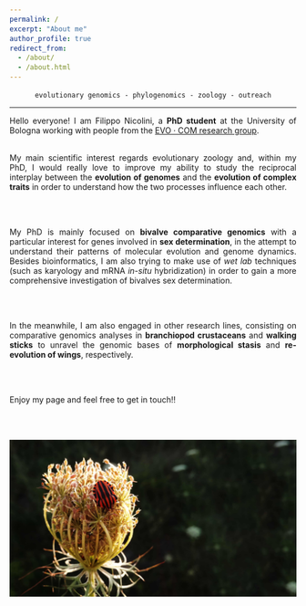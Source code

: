 ```yaml
---
permalink: /
excerpt: "About me"
author_profile: true
redirect_from: 
  - /about/
  - /about.html
---
```


<div style="text-align: center">
<code>evolutionary genomics - phylogenomics - zoology - outreach</code>
</div>


---


<div style="text-align: justify">
  Hello everyone! I am Filippo Nicolini, a <b>PhD student</b> at the University of Bologna working with people from the <a href="https://sites.google.com/view/evo-com-unibo/home" target="_blank">EVO · COM research group</a>.
  
  <br />
  <br />
  
  My main scientific interest regards evolutionary zoology and, within my PhD, I would really love to improve my ability to study the reciprocal interplay between the <b>evolution of genomes</b> and the <b>evolution of complex traits</b> in order to understand how the two processes influence each other.
  
  <br />
  <br />
  
  My PhD is mainly focused on <b>bivalve comparative genomics</b> with a particular interest for genes involved in <b>sex determination</b>, in the attempt to understand their patterns of molecular evolution and genome dynamics. Besides bioinformatics, I am also trying to make use of <i>wet lab</i> techniques (such as karyology and mRNA <i>in-situ</i> hybridization) in order to gain a more comprehensive investigation of bivalves sex determination.
  
  <br />
  <br />
  
  In the meanwhile, I am also engaged in other research lines, consisting on comparative genomics analyses in <b>branchiopod crustaceans</b> and <b>walking sticks</b> to unravel the genomic bases of <b>morphological stasis</b> and <b>re-evolution of wings</b>, respectively.
  
  <br />
  <br />

  Enjoy my page and feel free to get in touch!!

  <br />
  <br />
</div>

![homepic](/images/homepic_reduced.jpg)